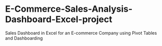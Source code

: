 # E-Commerce-Sales-Analysis-Dashboard-Excel-project
Sales Dashboard in Excel for an E-commerce Company using Pivot Tables and Dashboarding
